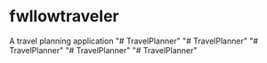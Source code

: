 # fwllowtraveler
A travel planning application
"# TravelPlanner" 
"# TravelPlanner" 
"# TravelPlanner" 
"# TravelPlanner" 
"# TravelPlanner" 
